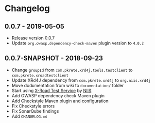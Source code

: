 # Changelog

## 0.0.7 - 2019-05-05
- Release version 0.0.7
- Update `org.owasp.dependency-check-maven` plugin version to `4.0.2`

## 0.0.7-SNAPSHOT - 2018-09-23
- Change `groupId` from `com.pkrete.xrd4j.tools.testclient` to `com.pkrete.xroadtestclient`
- Update XRd4J dependency from `com.pkrete.xrd4j` to `org.niis.xrd4j`
- Move dodumentation from wiki to `documentation/` folder
- Start using [X-Road Test Service](https://github.com/nordic-institute/X-Road-test-service) by [NIIS](https://niis.org)
- Add OWASP dependency check Maven plugin
- Add Checkstyle Maven plugin and configuration
- Fix Checkstyle errors
- Fix SonarQube findings
- Add `CHANGELOG.md`